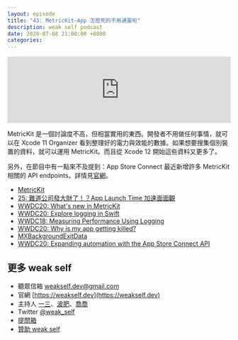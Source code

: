 ```yaml
---
layout: episode
title: "43: MetricKit—App 怎麼死的不用通靈啦"
description: weak self podcast
date: 2020-07-08 21:00:00 +0800
categories: 
---
```

<iframe src="https://www.listennotes.com/embedded/e/dc1a7d20adde42c3b58282e43ae5bf97/" width="100%" style="width: 1px; min-width: 100%;" frameborder="0" scrolling="no" loading="lazy"></iframe>

MetricKit 是一個討論度不高，但相當實用的東西。開發者不用做任何事情，就可以在 Xcode 11 Organizer 看到整理好的電力與效能的數據。如果想要搜集個別裝置的資料，就可以運用 MetricKit。而且從 Xcode 12 開始這些資料又更多了。

另外，在節目中有一點來不及提到：App Store Connect 最近新增許多 MetricKit 相關的 API endpoints。詳情見[官網](https://developer.apple.com/app-store-connect/api/)。

- [MetricKit](https://developer.apple.com/documentation/metrickit)
- [25: 難道公司發大財了！？App Launch Time 加速面面觀](https://weakself.dev/episodes/25)
- [WWDC20: What's new in MetricKit](https://developer.apple.com/videos/play/wwdc2020/10081/)
- [WWDC20: Explore logging in Swift](https://developer.apple.com/videos/play/wwdc2020/10168/)
- [WWDC18: Measuring Performance Using Logging](https://developer.apple.com/videos/play/wwdc2018/405/)
- [WWDC20: Why is my app getting killed?](https://developer.apple.com/videos/play/wwdc2020/10078/)
- [MXBackgroundExitData](https://developer.apple.com/documentation/metrickit/mxbackgroundexitdata)
- [WWDC20: Expanding automation with the App Store Connect API](https://developer.apple.com/videos/play/wwdc2020/10004/)


## 更多 weak self

* 聽眾信箱 [weakself.dev@gmail.com](mailto:weakself.dev@gmail.com)
* 官網 [https://weakself.dev](https://weakself.dev)
* 主持人 [一三](https://twitter.com/ethanhuang13)、[波肥](https://twitter.com/PofatTseng)、[喬喬](https://twitter.com/joe_trash_talk)
* Twitter [@weak_self](https://twitter.com/weak_self)
* [提問箱](https://peing.net/zh-TW/weak_self)
* [贊助 weak self](https://weakself.dev/#donation)